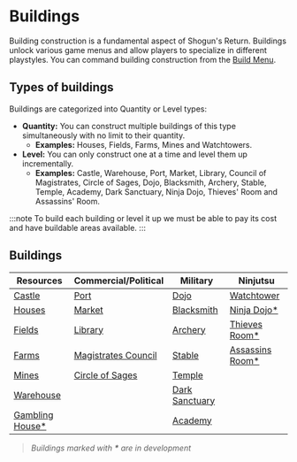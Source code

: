 # Buildings

Building construction is a fundamental aspect of Shogun's Return. Buildings unlock various game menus and allow players to specialize in different playstyles. You can command building construction from the [Build Menu](../../game-menu/basic-menu/build.md).

## Types of buildings
Buildings are categorized into Quantity or Level types:

- **Quantity:** You can construct multiple buildings of this type simultaneously with no limit to their quantity.
  - **Examples:** Houses, Fields, Farms, Mines and Watchtowers.
- **Level:** You can only construct one at a time and level them up incrementally. 
  - **Examples:** Castle, Warehouse, Port, Market, Library, Council of Magistrates, Circle of Sages, Dojo, Blacksmith, Archery, Stable, Temple, Academy, Dark Sanctuary, Ninja Dojo, Thieves' Room and Assassins' Room.

:::note
To build each building or level it up we must be able to pay its cost and have buildable areas available.
:::

## Buildings

| Resources                                      | Commercial/Political                                                | Military                                      | Ninjutsu                                      |
| ---------------------------------------------- | ------------------------------------------------------------------- | --------------------------------------------- | --------------------------------------------- |
| [Castle](resources/castle.md)                  | [Port](commercial-political/port.md)                                | [Dojo](military/dojo.md)                      | [Watchtower](ninjutsu/watchtower.md)          |
| [Houses](resources/houses.md)                  | [Market](commercial-political/market.md)                            | [Blacksmith](military/blacksmith.md)          | [Ninja Dojo*](ninjutsu/ninja-dojo.md)         |
| [Fields](resources/fields.md)                  | [Library](commercial-political/library.md)                          | [Archery](military/archery.md)                | [Thieves Room*](ninjutsu/thieves-room.md)     |
| [Farms](resources/farms.md)                    | [Magistrates Council](commercial-political/magistrates-council.md) | [Stable](military/stable.md)                  | [Assassins Room*](ninjutsu/assassins-room.md) |
| [Mines](resources/mines.md)                    | [Circle of Sages](commercial-political/circle-of-sages.md)          | [Temple](military/temple.md)                 |                                               |
| [Warehouse](resources/warehouse.md)            |                                                                     | [Dark Sanctuary](military/dark-sanctuary.md) |                                               |
| [Gambling House*](resources/gambling-house.md) |                                                                     | [Academy](military/academy.md)                |                                               |

> *Buildings marked with **\*** are in development*